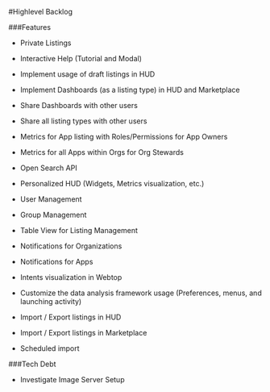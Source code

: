 #Highlevel Backlog

###Features
* Private Listings
* Interactive Help (Tutorial and Modal)
* Implement usage of draft listings in HUD
* Implement Dashboards (as a listing type) in HUD and Marketplace
* Share Dashboards with other users
* Share all listing types with other users
* Metrics for App listing with Roles/Permissions for App Owners
* Metrics for all Apps within Orgs for Org Stewards
* Open Search API
* Personalized HUD (Widgets, Metrics visualization, etc.)
* User Management
* Group Management
* Table View for Listing Management
* Notifications for Organizations
* Notifications for Apps
* Intents visualization in Webtop
* Customize the data analysis framework usage (Preferences, menus, and launching activity)
* Import / Export listings in HUD
* Import / Export listings in Marketplace

* Scheduled import

###Tech Debt
* Investigate Image Server Setup
